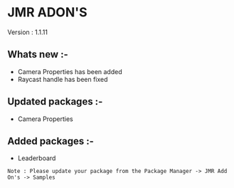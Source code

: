 # JMR ADON'S

Version : 1.1.11

## Whats new :-
* Camera Properties has been added
* Raycast handle has been fixed

## Updated packages :-
* Camera Properties

## Added packages :-
* Leaderboard

```
Note : Please update your package from the Package Manager -> JMR Add On's -> Samples
```